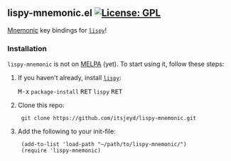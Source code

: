 ## lispy-mnemonic.el [![License: GPL](https://img.shields.io/badge/license-GPL-blue.svg)](http://opensource.org/licenses/GPL-3.0)

[Mnemonic](https://en.wikipedia.org/wiki/Mnemonic) key bindings for
[`lispy`](https://github.com/abo-abo/lispy)!

### Installation

`lispy-mnemonic` is not on [MELPA](http://melpa.org/) (yet). To start using
it, follow these steps:

1. If you haven't already, install [`lispy`](https://github.com/abo-abo/lispy):

   <kbd>M-x</kbd> `package-install` <kbd>RET</kbd> `lispy` <kbd>RET</kbd>

2. Clone this repo:

        git clone https://github.com/itsjeyd/lispy-mnemonic.git

3. Add the following to your init-file:

        (add-to-list 'load-path "~/path/to/lispy-mnemonic/")
        (require 'lispy-mnemonic)
